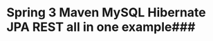 Spring 3  Maven MySQL Hibernate JPA REST all in one example###
=========================================================== 
####
